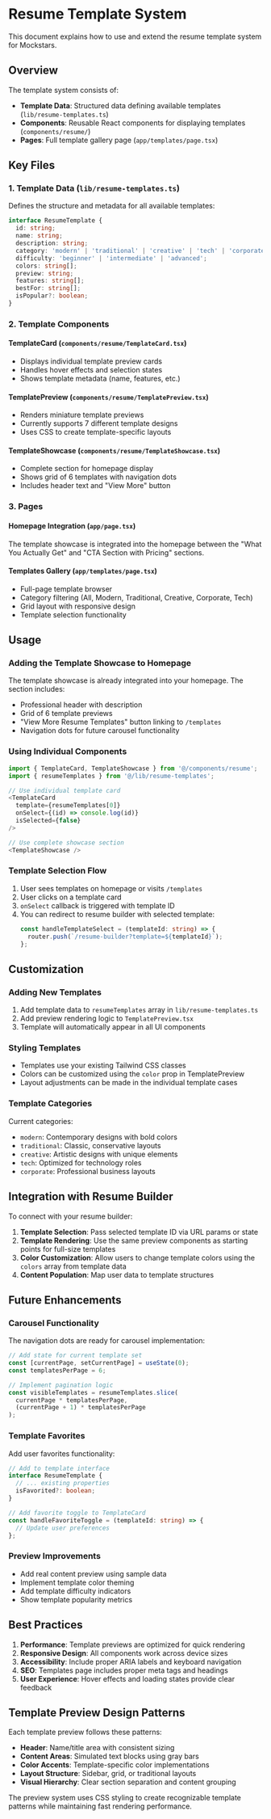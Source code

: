 # Resume Template System

This document explains how to use and extend the resume template system for Mockstars.

## Overview

The template system consists of:
- **Template Data**: Structured data defining available templates (`lib/resume-templates.ts`)
- **Components**: Reusable React components for displaying templates (`components/resume/`)
- **Pages**: Full template gallery page (`app/templates/page.tsx`)

## Key Files

### 1. Template Data (`lib/resume-templates.ts`)
Defines the structure and metadata for all available templates:
```typescript
interface ResumeTemplate {
  id: string;
  name: string;
  description: string;
  category: 'modern' | 'traditional' | 'creative' | 'tech' | 'corporate';
  difficulty: 'beginner' | 'intermediate' | 'advanced';
  colors: string[];
  preview: string;
  features: string[];
  bestFor: string[];
  isPopular?: boolean;
}
```

### 2. Template Components

#### TemplateCard (`components/resume/TemplateCard.tsx`)
- Displays individual template preview cards
- Handles hover effects and selection states
- Shows template metadata (name, features, etc.)

#### TemplatePreview (`components/resume/TemplatePreview.tsx`)
- Renders miniature template previews
- Currently supports 7 different template designs
- Uses CSS to create template-specific layouts

#### TemplateShowcase (`components/resume/TemplateShowcase.tsx`)
- Complete section for homepage display
- Shows grid of 6 templates with navigation dots
- Includes header text and "View More" button

### 3. Pages

#### Homepage Integration (`app/page.tsx`)
The template showcase is integrated into the homepage between the "What You Actually Get" and "CTA Section with Pricing" sections.

#### Templates Gallery (`app/templates/page.tsx`)
- Full-page template browser
- Category filtering (All, Modern, Traditional, Creative, Corporate, Tech)
- Grid layout with responsive design
- Template selection functionality

## Usage

### Adding the Template Showcase to Homepage
The template showcase is already integrated into your homepage. The section includes:
- Professional header with description
- Grid of 6 template previews
- "View More Resume Templates" button linking to `/templates`
- Navigation dots for future carousel functionality

### Using Individual Components
```typescript
import { TemplateCard, TemplateShowcase } from '@/components/resume';
import { resumeTemplates } from '@/lib/resume-templates';

// Use individual template card
<TemplateCard 
  template={resumeTemplates[0]} 
  onSelect={(id) => console.log(id)}
  isSelected={false}
/>

// Use complete showcase section
<TemplateShowcase />
```

### Template Selection Flow
1. User sees templates on homepage or visits `/templates`
2. User clicks on a template card
3. `onSelect` callback is triggered with template ID
4. You can redirect to resume builder with selected template:
   ```typescript
   const handleTemplateSelect = (templateId: string) => {
     router.push(`/resume-builder?template=${templateId}`);
   };
   ```

## Customization

### Adding New Templates
1. Add template data to `resumeTemplates` array in `lib/resume-templates.ts`
2. Add preview rendering logic to `TemplatePreview.tsx`
3. Template will automatically appear in all UI components

### Styling Templates
- Templates use your existing Tailwind CSS classes
- Colors can be customized using the `color` prop in TemplatePreview
- Layout adjustments can be made in the individual template cases

### Template Categories
Current categories:
- `modern`: Contemporary designs with bold colors
- `traditional`: Classic, conservative layouts
- `creative`: Artistic designs with unique elements
- `tech`: Optimized for technology roles
- `corporate`: Professional business layouts

## Integration with Resume Builder

To connect with your resume builder:

1. **Template Selection**: Pass selected template ID via URL params or state
2. **Template Rendering**: Use the same preview components as starting points for full-size templates
3. **Color Customization**: Allow users to change template colors using the `colors` array from template data
4. **Content Population**: Map user data to template structures

## Future Enhancements

### Carousel Functionality
The navigation dots are ready for carousel implementation:
```typescript
// Add state for current template set
const [currentPage, setCurrentPage] = useState(0);
const templatesPerPage = 6;

// Implement pagination logic
const visibleTemplates = resumeTemplates.slice(
  currentPage * templatesPerPage, 
  (currentPage + 1) * templatesPerPage
);
```

### Template Favorites
Add user favorites functionality:
```typescript
// Add to template interface
interface ResumeTemplate {
  // ... existing properties
  isFavorited?: boolean;
}

// Add favorite toggle to TemplateCard
const handleFavoriteToggle = (templateId: string) => {
  // Update user preferences
};
```

### Preview Improvements
- Add real content preview using sample data
- Implement template color theming
- Add template difficulty indicators
- Show template popularity metrics

## Best Practices

1. **Performance**: Template previews are optimized for quick rendering
2. **Responsive Design**: All components work across device sizes
3. **Accessibility**: Include proper ARIA labels and keyboard navigation
4. **SEO**: Templates page includes proper meta tags and headings
5. **User Experience**: Hover effects and loading states provide clear feedback

## Template Preview Design Patterns

Each template preview follows these patterns:
- **Header**: Name/title area with consistent sizing
- **Content Areas**: Simulated text blocks using gray bars
- **Color Accents**: Template-specific color implementations
- **Layout Structure**: Sidebar, grid, or traditional layouts
- **Visual Hierarchy**: Clear section separation and content grouping

The preview system uses CSS styling to create recognizable template patterns while maintaining fast rendering performance.

